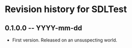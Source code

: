 # Revision history for SDLTest

## 0.1.0.0 -- YYYY-mm-dd

* First version. Released on an unsuspecting world.
